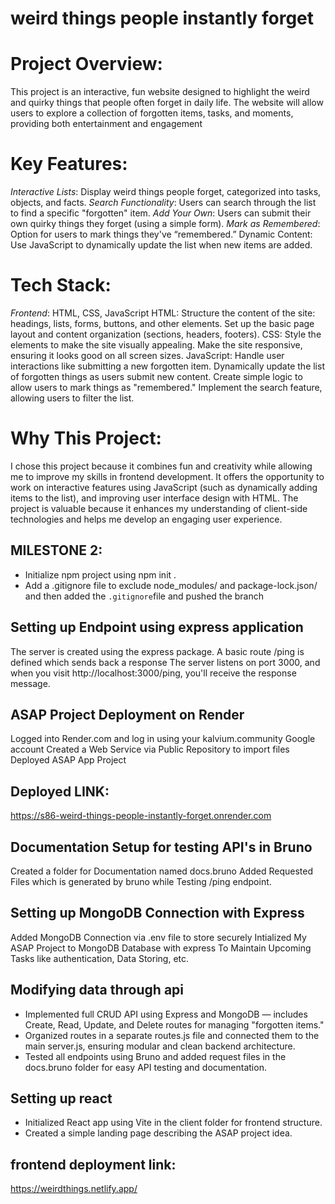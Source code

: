 # weird things people instantly forget

# Project Overview:
This project is an interactive, fun website designed to highlight the weird and quirky things that people often forget in daily life. 
The website will allow users to explore a collection of forgotten items, tasks, and moments, providing both entertainment and engagement

# Key Features:
*Interactive Lists*: Display weird things people forget, categorized into tasks, objects, and facts.
*Search Functionality*: Users can search through the list to find a specific "forgotten" item.
*Add Your Own*: Users can submit their own quirky things they forget (using a simple form).
*Mark as Remembered*: Option for users to mark things they've “remembered.”
Dynamic Content: Use JavaScript to dynamically update the list when new items are added.

# Tech Stack:
*Frontend*: HTML, CSS, JavaScript 
HTML:
Structure the content of the site: headings, lists, forms, buttons, and other elements.
Set up the basic page layout and content organization (sections, headers, footers).
CSS:
Style the elements to make the site visually appealing.
Make the site responsive, ensuring it looks good on all screen sizes.
JavaScript:
Handle user interactions like submitting a new forgotten item.
Dynamically update the list of forgotten things as users submit new content.
Create simple logic to allow users to mark things as "remembered."
Implement the search feature, allowing users to filter the list.

# Why This Project:
I chose this project because it combines fun and creativity while allowing me to improve my skills in frontend development.
 It offers the opportunity to work on interactive features using JavaScript (such as dynamically adding items to the list), 
 and improving user interface design with HTML. The project is valuable because it enhances my understanding of client-side technologies and
  helps me develop an engaging user experience.

## MILESTONE 2:
- Initialize npm project using npm init .
- Add a .gitignore file to exclude node_modules/ and package-lock.json/ and then added the  `.gitignore`file  and pushed the branch

## Setting up Endpoint using express application
The server is created using the express package.
A basic route /ping is defined which sends back a response
The server listens on port 3000, and when you visit http://localhost:3000/ping, you'll receive the response message.

## ASAP Project Deployment on Render
Logged into Render.com and log in using your kalvium.community Google account
Created a Web Service via Public Repository to import files
Deployed ASAP App Project

## Deployed LINK:
https://s86-weird-things-people-instantly-forget.onrender.com

## Documentation Setup for testing API's in Bruno
Created a folder for Documentation named docs.bruno
Added Requested Files which is generated by bruno while Testing /ping endpoint.

## Setting up MongoDB Connection with Express
Added MongoDB Connection via .env file to store securely
Intialized My ASAP Project to MongoDB Database with express
To Maintain Upcoming Tasks like authentication, Data Storing, etc.

## Modifying data through api
- Implemented full CRUD API using Express and MongoDB — includes Create, Read, Update, and Delete routes for managing "forgotten items."
- Organized routes in a separate routes.js file and connected them to the main server.js, ensuring modular and clean backend architecture.
- Tested all endpoints using Bruno and added request files in the docs.bruno folder for easy API testing and documentation.

## Setting up react 
- Initialized React app using Vite in the client folder for frontend structure.
- Created a simple landing page describing the ASAP project idea.

## frontend deployment link:
https://weirdthings.netlify.app/





